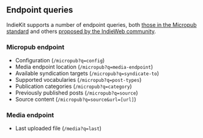 ## Endpoint queries

IndieKit supports a number of endpoint queries, both [those in the Micropub standard](https://www.w3.org/TR/micropub/#querying) and others [proposed by the IndieWeb community](https://indieweb.org/Micropub-extensions).

### Micropub endpoint

* Configuration (`/micropub?q=config`)
* Media endpoint location (`/micropub?q=media-endpoint`)
* Available syndication targets (`/micropub?q=syndicate-to`)
* Supported vocabularies (`/micropub?q=post-types`)
* Publication categories (`/micropub?q=category`)
* Previously published posts (`/micropub?q=source`)
* Source content (`/micropub?q=source&url=[url]`)

### Media endpoint

* Last uploaded file (`/media?q=last`)
